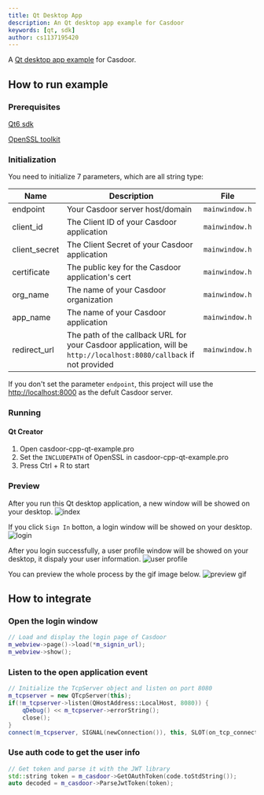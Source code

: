 ```yaml
---
title: Qt Desktop App
description: An Qt desktop app example for Casdoor
keywords: [qt, sdk]
author: cs1137195420
---
```


A [Qt desktop app example](https://github.com/casdoor/casdoor-cpp-qt-example) for Casdoor.

## How to run example

### Prerequisites

[Qt6 sdk](https://www.qt.io/download)

[OpenSSL toolkit](https://www.openssl.org/source/)

### Initialization

You need to initialize 7 parameters, which are all string type:

| Name         | Description                                                                                             | File                  |
| ------------ | ------------------------------------------------------------------------------------------------------- | --------------------- |
| endpoint       | Your Casdoor server host/domain                                                                         | `mainwindow.h` |
| client_id     | The Client ID of your Casdoor application                                                               | `mainwindow.h` |
| client_secret | The Client Secret of your Casdoor application                                                           | `mainwindow.h` |
| certificate      | The public key for the Casdoor application's cert                                                                    | `mainwindow.h` |
| org_name      | The name of your Casdoor organization                                                                    | `mainwindow.h` |
| app_name      | The name of your Casdoor application                                                                    | `mainwindow.h` |
| redirect_url  | The path of the callback URL for your Casdoor application, will be `http://localhost:8080/callback` if not provided | `mainwindow.h` |

If you don't set the parameter `endpoint`, this project will use the [http://localhost:8000](http://localhost:8000) as the defult Casdoor server.

### Running

#### Qt Creator

1. Open casdoor-cpp-qt-example.pro
2. Set the `INCLUDEPATH` of OpenSSL in casdoor-cpp-qt-example.pro
3. Press Ctrl + R to start

### Preview

After you run this Qt desktop application, a new window will be showed on your desktop.
![index](/img/how-to-connect/desktop-sdks/qt-app/index.png)

If you click `Sign In` botton, a login window will be showed on your desktop.
![login](/img/how-to-connect/desktop-sdks/qt-app/login.png)

After you login successfully, a user profile window will be showed on your desktop, it dispaly your user information.
![user profile](/img/how-to-connect/desktop-sdks/qt-app/userprofile.png)

You can preview the whole process by the gif image below.
![preview gif](/img/how-to-connect/desktop-sdks/qt-app/preview.gif)

## How to integrate

### Open the login window

```cpp
// Load and display the login page of Casdoor
m_webview->page()->load(*m_signin_url);
m_webview->show();
```

### Listen to the open application event

```cpp
// Initialize the TcpServer object and listen on port 8080
m_tcpserver = new QTcpServer(this);
if(!m_tcpserver->listen(QHostAddress::LocalHost, 8080)) {
    qDebug() << m_tcpserver->errorString();
    close();
}
connect(m_tcpserver, SIGNAL(newConnection()), this, SLOT(on_tcp_connected()));
```

### Use auth code to get the user info

```cpp
// Get token and parse it with the JWT library
std::string token = m_casdoor->GetOAuthToken(code.toStdString());
auto decoded = m_casdoor->ParseJwtToken(token);
```
